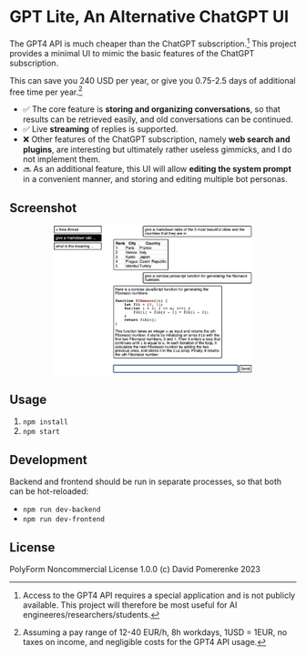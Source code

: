 # GPT Lite, An Alternative ChatGPT UI

The GPT4 API is much cheaper than the ChatGPT subscription.[^1] This project provides a minimal UI to mimic the basic features of the ChatGPT subscription.

This can save you 240 USD per year, or give you 0.75-2.5 days of additional free time per year.[^2]

- ✅ The core feature is **storing and organizing conversations**, so that results can be retrieved easily, and old conversations can be continued.
- ✅ Live **streaming** of replies is supported.
- ❌ Other features of the ChatGPT subscription, namely **web search and plugins**, are interesting but ultimately rather useless gimmicks, and I do not implement them.
- 🔜 As an additional feature, this UI will allow **editing the system prompt** in a convenient manner, and storing and editing multiple bot personas.

[^1]: Access to the GPT4 API requires a special application and is not publicly available. This project will therefore be most useful for AI engineeres/researchers/students.

[^2]: Assuming a pay range of 12-40 EUR/h, 8h workdays, 1USD = 1EUR, no taxes on income, and negligible costs for the GPT4 API usage.

## Screenshot

<div align="center">
<img width="70%" src="screenshot.png" />
</div>

## Usage

1. `npm install`
2. `npm start`

## Development

Backend and frontend should be run in separate processes, so that both can be hot-reloaded:

- `npm run dev-backend`
- `npm run dev-frontend`

## License

PolyForm Noncommercial License 1.0.0 (c) David Pomerenke 2023
